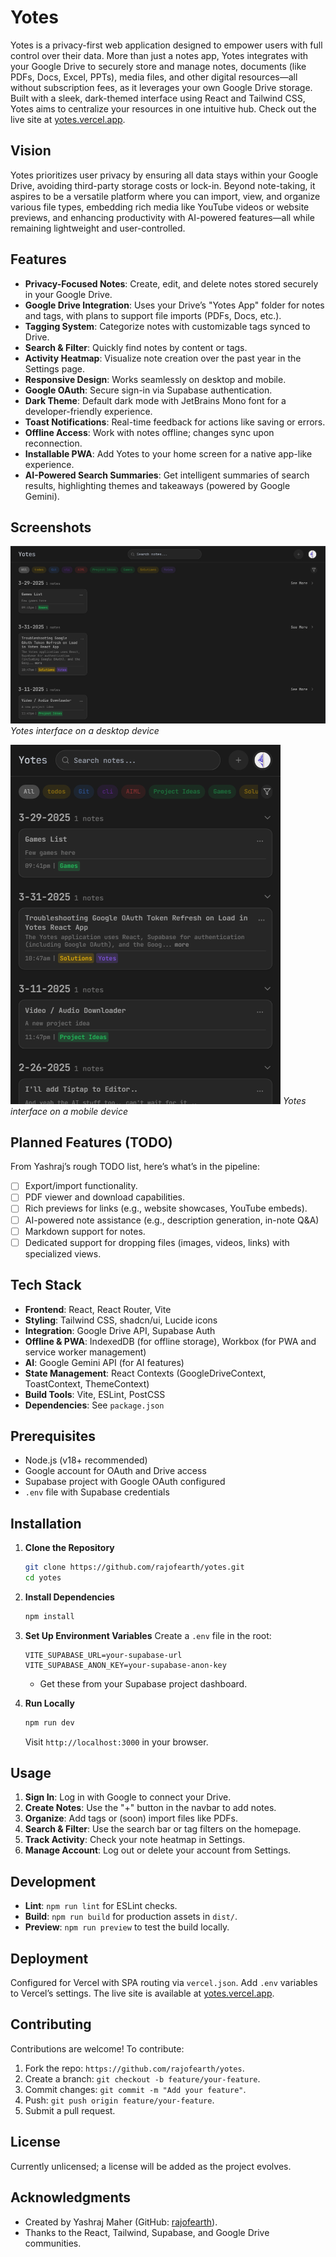 # Yotes

Yotes is a privacy-first web application designed to empower users with full control over their data. More than just a notes app, Yotes integrates with your Google Drive to securely store and manage notes, documents (like PDFs, Docs, Excel, PPTs), media files, and other digital resources—all without subscription fees, as it leverages your own Google Drive storage. Built with a sleek, dark-themed interface using React and Tailwind CSS, Yotes aims to centralize your resources in one intuitive hub. Check out the live site at [yotes.vercel.app](https://yotes.vercel.app).

## Vision

Yotes prioritizes user privacy by ensuring all data stays within your Google Drive, avoiding third-party storage costs or lock-in. Beyond note-taking, it aspires to be a versatile platform where you can import, view, and organize various file types, embedding rich media like YouTube videos or website previews, and enhancing productivity with AI-powered features—all while remaining lightweight and user-controlled.

## Features

- **Privacy-Focused Notes**: Create, edit, and delete notes stored securely in your Google Drive.
- **Google Drive Integration**: Uses your Drive’s "Yotes App" folder for notes and tags, with plans to support file imports (PDFs, Docs, etc.).
- **Tagging System**: Categorize notes with customizable tags synced to Drive.
- **Search & Filter**: Quickly find notes by content or tags.
- **Activity Heatmap**: Visualize note creation over the past year in the Settings page.
- **Responsive Design**: Works seamlessly on desktop and mobile.
- **Google OAuth**: Secure sign-in via Supabase authentication.
- **Dark Theme**: Default dark mode with JetBrains Mono font for a developer-friendly experience.
- **Toast Notifications**: Real-time feedback for actions like saving or errors.
- **Offline Access**: Work with notes offline; changes sync upon reconnection.
- **Installable PWA**: Add Yotes to your home screen for a native app-like experience.
- **AI-Powered Search Summaries**: Get intelligent summaries of search results, highlighting themes and takeaways (powered by Google Gemini).

## Screenshots

![Yotes Desktop View](./public/screenshot-desktop-1.png)
_Yotes interface on a desktop device_

![Yotes Mobile View](./public/screenshot-mobile-1.png)
_Yotes interface on a mobile device_

## Planned Features (TODO)

From Yashraj’s rough TODO list, here’s what’s in the pipeline:
- [ ] Export/import functionality.
- [ ] PDF viewer and download capabilities.
- [ ] Rich previews for links (e.g., website showcases, YouTube embeds).
- [ ] AI-powered note assistance (e.g., description generation, in-note Q&A)
- [ ] Markdown support for notes.
- [ ] Dedicated support for dropping files (images, videos, links) with specialized views.

## Tech Stack

- **Frontend**: React, React Router, Vite
- **Styling**: Tailwind CSS, shadcn/ui, Lucide icons
- **Integration**: Google Drive API, Supabase Auth
- **Offline & PWA**: IndexedDB (for offline storage), Workbox (for PWA and service worker management)
- **AI**: Google Gemini API (for AI features)
- **State Management**: React Contexts (GoogleDriveContext, ToastContext, ThemeContext)
- **Build Tools**: Vite, ESLint, PostCSS
- **Dependencies**: See `package.json`

## Prerequisites

- Node.js (v18+ recommended)
- Google account for OAuth and Drive access
- Supabase project with Google OAuth configured
- `.env` file with Supabase credentials

## Installation

1. **Clone the Repository**
   ```bash
   git clone https://github.com/rajofearth/yotes.git
   cd yotes
   ```

2. **Install Dependencies**
   ```bash
   npm install
   ```

3. **Set Up Environment Variables**
   Create a `.env` file in the root:
   ```
   VITE_SUPABASE_URL=your-supabase-url
   VITE_SUPABASE_ANON_KEY=your-supabase-anon-key
   ```
   - Get these from your Supabase project dashboard.

4. **Run Locally**
   ```bash
   npm run dev
   ```
   Visit `http://localhost:3000` in your browser.

## Usage

1. **Sign In**: Log in with Google to connect your Drive.
2. **Create Notes**: Use the "+" button in the navbar to add notes.
3. **Organize**: Add tags or (soon) import files like PDFs.
4. **Search & Filter**: Use the search bar or tag filters on the homepage.
5. **Track Activity**: Check your note heatmap in Settings.
6. **Manage Account**: Log out or delete your account from Settings.

## Development

- **Lint**: `npm run lint` for ESLint checks.
- **Build**: `npm run build` for production assets in `dist/`.
- **Preview**: `npm run preview` to test the build locally.

## Deployment

Configured for Vercel with SPA routing via `vercel.json`. Add `.env` variables to Vercel’s settings. The live site is available at [yotes.vercel.app](https://yotes.vercel.app).

## Contributing

Contributions are welcome! To contribute:
1. Fork the repo: `https://github.com/rajofearth/yotes`.
2. Create a branch: `git checkout -b feature/your-feature`.
3. Commit changes: `git commit -m "Add your feature"`.
4. Push: `git push origin feature/your-feature`.
5. Submit a pull request.

## License

Currently unlicensed; a license will be added as the project evolves.

## Acknowledgments

- Created by Yashraj Maher (GitHub: [rajofearth](https://github.com/rajofearth)).
- Thanks to the React, Tailwind, Supabase, and Google Drive communities.

